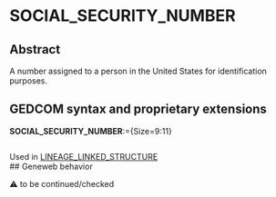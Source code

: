 ﻿# SOCIAL_SECURITY_NUMBER
## Abstract
A number assigned to a person in the United States for identification purposes.


## GEDCOM syntax and proprietary extensions

**SOCIAL_SECURITY_NUMBER**:={Size=9:11}
<pre>
</pre>
Used in <a href=Ged.LINEAGE_LINKED_STRUCTURE.md>LINEAGE_LINKED_STRUCTURE</a><br />## Geneweb behavior


:warning: to be continued/checked

